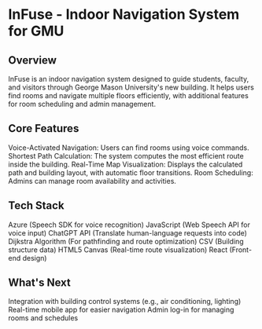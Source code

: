 # InFuse - Indoor Navigation System for GMU

## Overview

InFuse is an indoor navigation system designed to guide students, faculty, and visitors through George Mason University's new building. It helps users find rooms and navigate multiple floors efficiently, with additional features for room scheduling and admin management.

## Core Features

Voice-Activated Navigation: Users can find rooms using voice commands.
Shortest Path Calculation: The system computes the most efficient route inside the building.
Real-Time Map Visualization: Displays the calculated path and building layout, with automatic floor transitions.
Room Scheduling: Admins can manage room availability and activities.

## Tech Stack

Azure (Speech SDK for voice recognition)
JavaScript (Web Speech API for voice input)
ChatGPT API (Translate human-language requests into code)
Dijkstra Algorithm (For pathfinding and route optimization)
CSV (Building structure data)
HTML5 Canvas (Real-time route visualization)
React (Front-end design)

## What's Next

Integration with building control systems (e.g., air conditioning, lighting)
Real-time mobile app for easier navigation
Admin log-in for managing rooms and schedules
